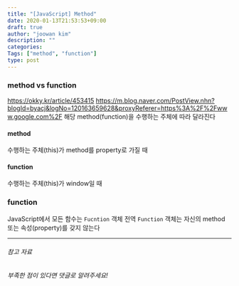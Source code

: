 ```yaml
---
title: "[JavaScript] Method"
date: 2020-01-13T21:53:53+09:00
draft: true
author: "joowan kim"
description: ""
categories: 
Tags: ["method", "function"]
type: post
---
```


### method vs function
https://okky.kr/article/453415
https://m.blog.naver.com/PostView.nhn?blogId=byacj&logNo=120163659628&proxyReferer=https%3A%2F%2Fwww.google.com%2F
해당 method(function)을 수행하는 주체에 따라 달라진다

#### method
수행하는 주체(this)가 method를 property로 가질 때
#### function
수행하는 주체(this)가 window일 때

### function
JavaScript에서 모든 함수는 `Fucntion` 객체
전역 `Function` 객체는 자신의 method 또는 속성(property)를 갖지 않는다


---
###### 참고 자료

*부족한 점이 있다면 댓글로 알려주세요!*
